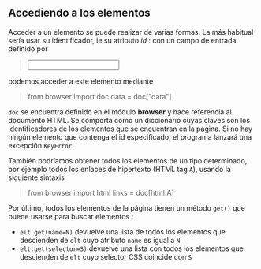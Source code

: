 Accediendo a los elementos
--------------------------

Acceder a un elemento se puede realizar de varias formas. La más habitual sería usar su identificador, ie su atributo _id_ : con un campo de entrada definido por

>    <input id="data">

podemos acceder a este elemento mediante

>    from browser import doc
>    data = doc["data"]

`doc` se encuentra definido en el módulo **browser** y hace referencia al documento HTML. Se comporta como un diccionario cuyas claves son los identificadores de los elementos que se encuentran en la página. Si no hay ningún elemento que contenga el id especificado, el programa lanzará una excepción `KeyError`.

También podríamos obtener todos los elementos de un tipo determinado, por ejemplo todos los enlaces de hipertexto (HTML tag `A`), usando la siguiente sintaxis

>    from browser import html
>    links = doc[html.A]

Por último, todos los elementos de la página tienen un método `get()` que puede usarse para buscar elementos :
 - `elt.get(name=N)` devuelve una lista de todos los elementos que descienden de `elt` cuyo atributo `name` es igual a `N`
 - `elt.get(selector=S)` devuelve una lista con todos los elementos que descienden de `elt` cuyo selector CSS coincide con `S`

